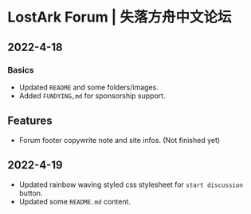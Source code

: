 # LostArk Forum | 失落方舟中文论坛

## 2022-4-18
### Basics
- Updated `README` and some folders/images.
- Added `FUNDYING,md` for sponsorship support.

## Features
- Forum footer copywrite note and site infos. (Not finished yet)

## 2022-4-19
- Updated rainbow waving styled css stylesheet for `start discussion` button.
- Updated some `README.md` content.


